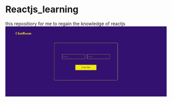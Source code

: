 # Reactjs_learning
this repositiory for me to regain the knowledge of reactjs 
![.](chatroomfrontend.jpg)
